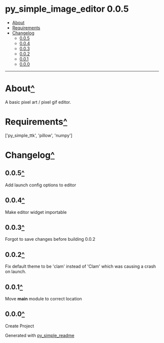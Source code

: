# py_simple_image_editor 0.0.5<a name="mark0"></a>

- [About](#mark1)
- [Requirements](#mark2)
- [Changelog](#mark3)
	- [0.0.5](#mark4)
	- [0.0.4](#mark5)
	- [0.0.3](#mark6)
	- [0.0.2](#mark7)
	- [0.0.1](#mark8)
	- [0.0.0](#mark9)

---

# About<a name="mark1"></a>[^](#mark0)

A basic pixel art / pixel gif editor.

# Requirements<a name="mark2"></a>[^](#mark0)

['py_simple_ttk', 'pillow', 'numpy']

# Changelog<a name="mark3"></a>[^](#mark0)

## 0.0.5<a name="mark4"></a>[^](#mark3)

Add launch config options to editor

## 0.0.4<a name="mark5"></a>[^](#mark3)

Make editor widget importable

## 0.0.3<a name="mark6"></a>[^](#mark3)

Forgot to save changes before building 0.0.2

## 0.0.2<a name="mark7"></a>[^](#mark3)

Fix default theme to be 'clam' instead of 'Clam' which was causing a crash on launch.

## 0.0.1<a name="mark8"></a>[^](#mark3)

Move __main__ module to correct location

## 0.0.0<a name="mark9"></a>[^](#mark3)

Create Project



Generated with [py_simple_readme](https://github.com/AndrewSpangler/py_simple_readme)